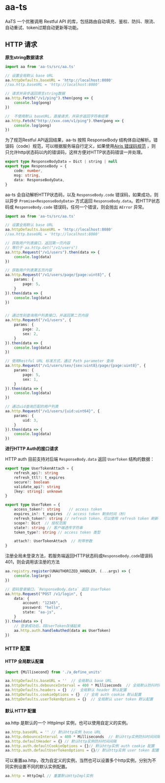 # aa-ts

AaTS 一个优雅调用 Restful API 的库，包括路由自动填充、鉴权、防抖、限流、自动重试、token过期自动更新等功能。

## HTTP 请求

**原生string数据请求**

```ts
import aa from 'aa-ts/src/aa.ts'

// 设置全局默认 base URL
aa.httpDefaults.baseURL = 'http://localhost:8080'
//aa.http.baseURL = 'http://localhost:8080'

// 请求并异步返回原生string数据
aa.http.Fetch("/v1/ping").then(pong => {
    console.log(pong)
})

//  不使用默认 baseURL，直接请求，并异步返回字符串结果
aa.http.Fetch("http://xxx.com/v1/ping").then(pong => {
    console.log(pong)
})
```

为了规范Restful API返回结果，aa-ts 按照 ResponseBody
结构体自动解析。错误码（code）规范，可以根据服务端自行定义，如果使用[Airis 错误码规范](https://github.com/aarioai/rules/blob/main/api_doc/%E6%95%B0%E6%8D%AE%E7%B1%BB%E5%9E%8B%E5%92%8C%E9%94%99%E8%AF%AF%E7%A0%81%E8%AF%B4%E6%98%8E.md)
，则只允许http状态码以内的错误码，这样方便对HTTP状态码错误一并处理。

```ts 
export type ResponseBodyData = Dict | string | null
export type ResponseBody = {
    code: number,
    msg: string,
    data: ResponseBodyData,
}
```

aa-ts 会自动解析HTTP状态码，以及 `ResponseBody.code` 错误码，如果成功，则以异步 `Promise<ResponseBodyData>` 方式返回
`ResponseBody.data`。若HTTP状态码或 `ResponseBody.code` 错误码，任何一个错误，则会抛出 `AError` 异常。

```ts
import aa from 'aa-ts/src/aa.ts'

// 设置全局默认 base URL
aa.httpDefaults.baseURL = 'http://localhost:8080'
//aa.http.baseURL = 'http://localhost:8080'

// 获取用户列表接口，返回第一页内容
// 等价于 aa.http.Get("/v1/users")
aa.http.Request("/v1/users").then(data => {
    console.log(data)
})

// 获取用户列表第五页内容
aa.http.Request("/v1/users/page/{page:uint8}", {
    params: {
        page: 5,
    }
}).then(data => {
    console.log(data)
})


// 通过性别查询用户列表接口，并返回第二页内容
aa.http.Request("/v1/users", {
    params: {
        page: 2,
        sex: 2,
    }
}).then(data => {
    console.log(data)
})

// 使用Restful URL 标准方式，通过 Path parameter 查询
aa.http.Request("/v1/users/sex/{sex:uint8}/page/{page:uint8}", {
    params: {
        page: 5,
        sex: 1,
    }
}).then(data => {
    console.log(data)
})

// 通过uid查询匹配的用户列表
aa.http.Request("/v1/users/{uid:uint64}", {
    params: {
        uid: 3,
    }
}).then(data => {
    console.log(data)
})

```

**进行HTTP Auth的接口请求**

HTTP auth 目前支持对后端 `ResponseBody.data` 返回 `UserToken` 结构的数据：

```ts
export type UserTokenAttach = {
    refresh_api?: string
    refresh_ttl?: t_expires
    secure?: boolean
    validate_api?: string
    [key: string]: unknown
}

export type UserToken = {
    access_token?: string    // access token
    expires_in?: t_expires  // access token 剩余时间（秒）
    refresh_token?: string // refresh token，可以使用 refresh token 刷新 access token（可能会返回新的token），延长其过期时间
    scope?: Dict  // 授权范围
    state?: string // 客户端透传字符串
    token_type?: string // access token 类型

    attach?: UserTokenAttach  // 附带参数
}
```

注册全局未登录方法，若服务端返回HTTP状态码或`ResponseBody.code`错误码 401，则会调用该注册的方法

```ts 
aa.registry.register(UNAUTHORIZED_HANDLER, (...args) => {
    console.log(args)
})
```

```ts 
// 密码登录接口，`ResponseBody.data` 返回 UserToken
aa.http.Request("POST /v1/login", {
    data: {
        account: "12345",
        password: "hello",
        state: "aa-js",
    }
}).then(data => {
    // 登录成功后，将UserToken存储起来
    aa.http.auth.handleAuthed(data as UserToken)
})
```

### HTTP 配置

#### HTTP 全局默认配置

```ts 
import {Millisecond} from './a_define_units'

aa.httpDefaults.baseURL = ''  // 全局默认 base URL
aa.httpDefaults.debounceInterval = 400 * Milliseconds  // 全局默认防抖时间间隔
aa.httpDefaults.headers = {}  //  全局默认 header 默认配置
aa.httpDefaults.cookieOptions = {}  // 全局 auth cookie 默认配置
aa.httpDefaults.userTokenOptions = {}  // 全局默认 user token 默认配置
```

#### 默认 HTTP 配置

aa.http 是默认的一个 HttpImpl 实例，也可以使用自定义的实例。

```ts
aa.http.baseURL = '' // 默认http实例 base URL
aa.http.debounceInterval = 400 * Milliseconds  // 默认http实例防抖时间间隔
aa.http.defaultHeader = {} // 默认http实例防抖时间间隔
aa.http.auth.defaultCookieOptions = {}// 默认http实例 auth cookie 配置
aa.http.auth.defaultUserTokenOptions = {}// 默认http实例 user token 配置
```

可以重置aa.http，改为自定义的实例，当然也可以设置多个http实例，分别为不同实例设置不同的默认实例配置。

```ts 
aa.http = HttpImpl // 重置默认HttpImpl实例
```

 

